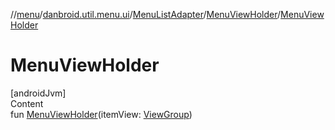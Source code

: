 //[menu](../../../index.md)/[danbroid.util.menu.ui](../../index.md)/[MenuListAdapter](../index.md)/[MenuViewHolder](index.md)/[MenuViewHolder](-menu-view-holder.md)



# MenuViewHolder  
[androidJvm]  
Content  
fun [MenuViewHolder](-menu-view-holder.md)(itemView: [ViewGroup](https://developer.android.com/reference/kotlin/android/view/ViewGroup.html))  



